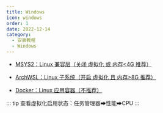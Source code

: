 ```yaml
---
title: Windows
icon: windows
order: 1
date: 2022-12-14
category:
  - 安装教程
  - Windows
---
```


- [<FontIcon icon="page"/> MSYS2：Linux 兼容层（关闭 虚拟化 或 内存<4G 推荐）](MSYS2.md)

- [<FontIcon icon="page"/> ArchWSL：Linux 子系统（开启 虚拟化 且 内存>8G 推荐）](ArchWSL.md)

- [<FontIcon icon="page"/> Docker：Linux 应用容器（不推荐）](Docker.md)

::: tip
查看虚拟化启用状态：任务管理器➡性能➡CPU
:::